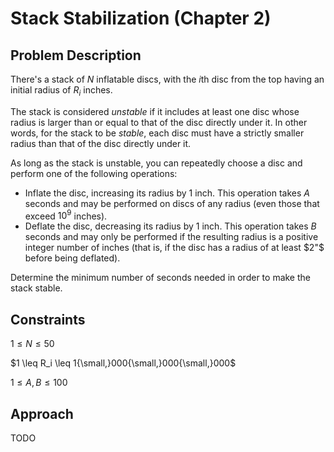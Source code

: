 # Stack Stabilization (Chapter 2)

## Problem Description

There's a stack of $N$ inflatable discs, with the $i\text{th}$ disc from the top having an initial radius of $R_i$ inches.

The stack is considered *unstable* if it includes at least one disc whose radius is larger than or equal to that of the disc directly under it. In other words, for the stack to be *stable*, each disc must have a strictly smaller radius than that of the disc directly under it.

As long as the stack is unstable, you can repeatedly choose a disc and perform one of the following operations:
- Inflate the disc, increasing its radius by $1$ inch. This operation takes $A$ seconds and may be performed on discs of any radius (even those that exceed $10^9$ inches).
- Deflate the disc, decreasing its radius by $1$ inch. This operation takes $B$ seconds and may only be performed if the resulting radius is a positive integer number of inches (that is, if the disc has a radius of at least $2"$ before being deflated).

Determine the minimum number of seconds needed in order to make the stack stable.

## Constraints

$1 \leq N \leq 50$

$1 \leq R_i \leq 1{\small,}000{\small,}000{\small,}000$

$1 \leq A, B \leq 100$

## Approach

TODO